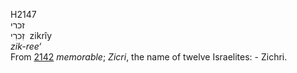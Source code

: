 <body>
  <p>H2147<br>  זכרי  <br> זִכרִי  ‎  zikrı̂y  <br><i>zik-ree‘ </i><br>From <a href="h2142.htm">2142</a>  <i>memorable</i>; <i>Zicri</i>, the name of twelve Israelites: - Zichri.<br></p>
 </body>